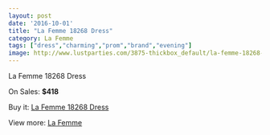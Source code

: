 ```yaml
---
layout: post
date: '2016-10-01'
title: "La Femme 18268 Dress"
category: La Femme
tags: ["dress","charming","prom","brand","evening"]
image: http://www.lustparties.com/3875-thickbox_default/la-femme-18268-dress.jpg
---
```

La Femme 18268 Dress

On Sales: **$418**
<a href="https://www.lustparties.com/en/la-femme/1283-la-femme-18268-dress.html"><amp-img layout="responsive" width="600" height="600" src="//www.lustparties.com/3875-thickbox_default/la-femme-18268-dress.jpg" alt="La Femme 18268 Dress 0" /></a>
<a href="https://www.lustparties.com/en/la-femme/1283-la-femme-18268-dress.html"><amp-img layout="responsive" width="600" height="600" src="//www.lustparties.com/3876-thickbox_default/la-femme-18268-dress.jpg" alt="La Femme 18268 Dress 1" /></a>

Buy it: [La Femme 18268 Dress](https://www.lustparties.com/en/la-femme/1283-la-femme-18268-dress.html "La Femme 18268 Dress")

View more: [La Femme](https://www.lustparties.com/en/4-la-femme "La Femme")